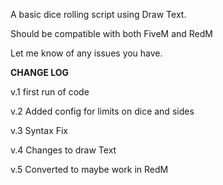 A basic dice rolling script using Draw Text.

Should be compatible with both FiveM and RedM

Let me know of any issues you have.

**CHANGE LOG**

v.1 first run of code

v.2 Added config for limits on dice and sides

v.3 Syntax Fix

v.4 Changes to draw Text

v.5 Converted to maybe work in RedM
